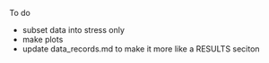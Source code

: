 To do

- subset data into stress only
- make plots
- update data_records.md to make it more like a RESULTS seciton